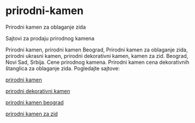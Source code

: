 # prirodni-kamen
Prirodni kamen za oblaganje zida

Sajtovi za prodaju prirodnog kamena

Prirodni kamen, prirodni kamen Beograd, Prirodni kamen za oblaganje zida, prirodni ukrasni kamen, prirodni dekorativni kamen, kamen za zid. Beograd, Novi Sad, Srbija. Cene prirodnog kamena. Prirodni kamen cena dekorativnih štanglica za oblaganje zida. Pogledajte sajtove:

<a href="http://www.prirodnikamen.rs">prirodni kamen</a>

<a href="https://www.kamen-za-zid.rs">prirodni dekorativni kamen</a>

<a href="https://www.kamenbeograd.rs">prirodni kamen beograd</a>

<a href="https://webmaster1983.github.io/prirodni-kamen/dekorativni-kamen.html">prirodni kamen za zid</a>
